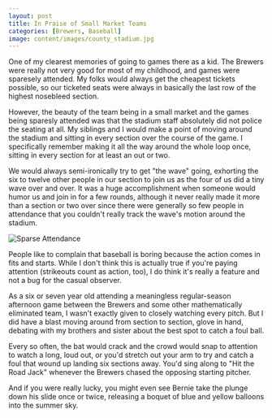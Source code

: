 ```yaml
---
layout: post
title: In Praise of Small Market Teams
categories: [Brewers, Baseball]
image: content/images/county_stadium.jpg
---
```


One of my clearest memories of going to games there as a kid. The Brewers
were really not very good for most of my childhood, and games were sparesely attended. My 
folks would always get the cheapest tickets possible, so our ticketed seats were always in
basically the last row of the highest nosebleed section.

However, the beauty of the team being in a small market and the games being sparesly attended
was that the stadium staff absolutely did not police the seating at all. My siblings and I would make a point of moving around the stadium and sitting in every section over
the course of the game. I specifically remember making it all the way around the whole loop
once, sitting in every section for at least an out or two.

We would always semi-ironically try to get "the wave" going, exhorting the six to twelve other people in our section to join us as the four of us did a tiny wave over and over. It was
a huge accomplishment when someone would humor us and join in for a few rounds, although it
never really made it more than a section or two over since there were generally so few people
in attendance that you couldn't really track the wave's motion around the stadium.

![Sparse Attendance](https://www.bradwestness.com/content/images/sparse.jpg)

People like to complain that baseball is boring because the action comes in fits and starts.
While I don't think this is actually true if you're paying attention (strikeouts count
as action, too), I do think it's really a feature and not a bug for the casual observer.

As a six or seven year old attending a meaningless regular-season afternoon game between the 
Brewers and some other mathematically eliminated team, I wasn't exactly given to closely
watching every pitch. But I did have a blast moving around from section to section, glove in hand,
debating with my brothers and sister about the best spot to catch a foul ball.

Every so often, the bat would crack and the crowd would snap to attention to watch a long, loud
out, or you'd stretch out your arm to try and catch a foul that wound up landing six sections away. You'd sing along to "Hit the Road Jack" whenever the Brewers chased the opposing starting pitcher.

And if you were really lucky, you might even see Bernie take the plunge down his slide once or twice, releasing a boquet of blue and yellow balloons into the summer sky.
